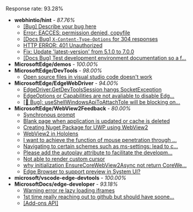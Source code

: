 Response rate: 93.28%

* **webhintio/hint** - _87.76%_
  * [[Bug] Describe your bug here](https://github.com/webhintio/hint/issues/5509)
  * [Error: EACCES: permission denied, copyfile](https://github.com/webhintio/hint/issues/5432)
  * [[Docs Bug] `X-Content-Type-Options` for 304 responses](https://github.com/webhintio/hint/issues/5417)
  * [HTTP ERROR: 401 Unauthorized](https://github.com/webhintio/hint/issues/5362)
  * [Fix: Update 'latest-version' from 5.1.0 to 7.0.0](https://github.com/webhintio/hint/pull/5471)
  * [[Docs Bug] Test development environment documentation so a f...](https://github.com/webhintio/hint/issues/5404)
* **MicrosoftEdge/demos** - _100.00%_
* **MicrosoftEdge/DevTools** - _98.00%_
  * [Open source files in visual studio code doesn't work](https://github.com/MicrosoftEdge/DevTools/issues/143)
* **MicrosoftEdge/EdgeWebDriver** - _94.00%_
  * [EdgeDriver.GetDevToolsSession hangs SocketException](https://github.com/MicrosoftEdge/EdgeWebDriver/issues/65)
  * [EdgeOptions or Capabilities are not avaliable to disable Edg...](https://github.com/MicrosoftEdge/EdgeWebDriver/issues/61)
  * [[🐛 Bug]: useShellWindowsApiToAttachToIe will be blocking on...](https://github.com/MicrosoftEdge/EdgeWebDriver/issues/34)
* **MicrosoftEdge/WebView2Feedback** - _80.00%_
  * [Synchronous prompt](https://github.com/MicrosoftEdge/WebView2Feedback/issues/3413)
  * [Blank page when application is updated or cache is deleted](https://github.com/MicrosoftEdge/WebView2Feedback/issues/3412)
  * [Creating Nuget Package for UWP using WebView2](https://github.com/MicrosoftEdge/WebView2Feedback/issues/3411)
  * [WebView2 in Hololens](https://github.com/MicrosoftEdge/WebView2Feedback/issues/3410)
  * [I want to achieve the function of mouse penetration through ...](https://github.com/MicrosoftEdge/WebView2Feedback/issues/3408)
  * [Navigating to certain schemes such as ms-settings: lead to c...](https://github.com/MicrosoftEdge/WebView2Feedback/issues/3406)
  * [Please add the autoplay attribute to facilitate the developm...](https://github.com/MicrosoftEdge/WebView2Feedback/issues/3403)
  * [Not able to render custom cursor](https://github.com/MicrosoftEdge/WebView2Feedback/issues/3388)
  * [why initialization EnsureCoreWebView2Async not return CoreWe...](https://github.com/MicrosoftEdge/WebView2Feedback/issues/3387)
  * [Edge Browser to support preview in System UI?](https://github.com/MicrosoftEdge/WebView2Feedback/issues/3369)
* **microsoft/vscode-edge-devtools** - _100.00%_
* **MicrosoftDocs/edge-developer** - _93.18%_
  * [Warning error re lazy loading iframes](https://github.com/MicrosoftDocs/edge-developer/issues/2550)
  * [1st time really reaching out to github but should have soone...](https://github.com/MicrosoftDocs/edge-developer/issues/2540)
  * [[Add-ons API]](https://github.com/MicrosoftDocs/edge-developer/issues/2539)